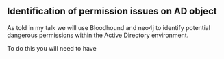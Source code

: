 ## Identification of permission issues on AD object

As told in my talk we will use Bloodhound and neo4j to identify potential dangerous permissions within the Active Directory environment.

To do this you will need to have 
